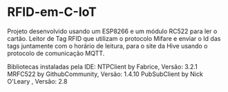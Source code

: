 # RFID-em-C-IoT
Projeto desenvolvido usando um ESP8266 e um módulo RC522 para ler o cartão.
Leitor de Tag RFID que utilizam o protocolo Mifare e enviar o Id das tags juntamente com o horário de leitura, para o site da Hive usando o protocolo de comunicação MQTT. 


Bibliotecas instaladas pela IDE:
NTPClient by Fabrice, Versão: 3.2.1
MRFC522 by GithubCommunity, Versão: 1.4.10
PubSubClient by Nick O'Leary , Versão: 2.8 
